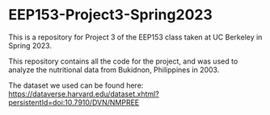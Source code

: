 # EEP153-Project3-Spring2023
This is a repository for Project 3 of the EEP153 class taken at UC Berkeley in Spring 2023.

This repository contains all the code for the project, and was used to analyze the nutritional data from Bukidnon, Philippines in 2003.

The dataset we used can be found here: https://dataverse.harvard.edu/dataset.xhtml?persistentId=doi:10.7910/DVN/NMPREE 
